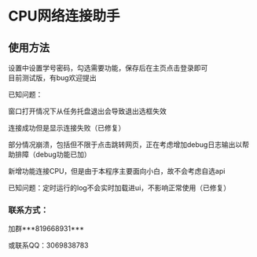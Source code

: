 # CPU网络连接助手

## 使用方法

设置中设置学号密码，勾选需要功能，保存后在主页点击登录即可  
目前测试版，有bug欢迎提出

已知问题：<p>窗口打开情况下从任务托盘退出会导致退出选框失效</p>
<p>连接成功但是显示连接失败（已修复）</p>
<p>部分情况崩溃，包括但不限于点击跳转网页，正在考虑增加debug日志输出以帮助排障（debug功能已加）</p>
<p>新增功能连接CPU，但是由于本程序主要面向小白，故不会考虑自选api</p>
<p>已知问题：定时运行的log不会实时加载进ui，不影响正常使用（已修复）</p>

### 联系方式：
<p>加群***819668931***</p><p>或联系QQ：3069838783</p>
